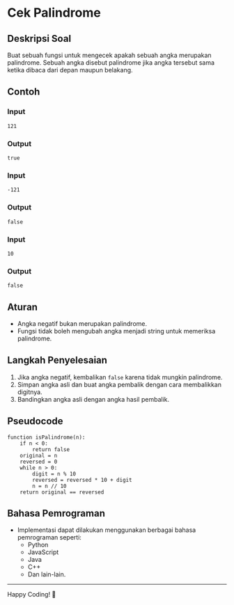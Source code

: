 # Cek Palindrome

## Deskripsi Soal

Buat sebuah fungsi untuk mengecek apakah sebuah angka merupakan palindrome. Sebuah angka disebut palindrome jika angka tersebut sama ketika dibaca dari depan maupun belakang.

## Contoh

### Input
```
121
```

### Output
```
true
```

### Input
```
-121
```

### Output
```
false
```

### Input
```
10
```

### Output
```
false
```

## Aturan
- Angka negatif bukan merupakan palindrome.
- Fungsi tidak boleh mengubah angka menjadi string untuk memeriksa palindrome.

## Langkah Penyelesaian

1. Jika angka negatif, kembalikan `false` karena tidak mungkin palindrome.
2. Simpan angka asli dan buat angka pembalik dengan cara membalikkan digitnya.
3. Bandingkan angka asli dengan angka hasil pembalik.

## Pseudocode

```
function isPalindrome(n):
    if n < 0:
        return false
    original = n
    reversed = 0
    while n > 0:
        digit = n % 10
        reversed = reversed * 10 + digit
        n = n // 10
    return original == reversed
```

## Bahasa Pemrograman

- Implementasi dapat dilakukan menggunakan berbagai bahasa pemrograman seperti:
  - Python
  - JavaScript
  - Java
  - C++
  - Dan lain-lain.

---

Happy Coding! 🎉
